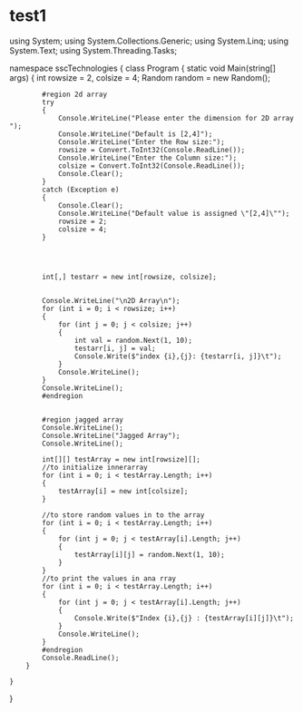# test1

using System;
using System.Collections.Generic;
using System.Linq;
using System.Text;
using System.Threading.Tasks;

namespace sscTechnologies
{
    class Program
    {
        static void Main(string[] args)
        {
            int rowsize = 2, colsize = 4;
            Random random = new Random();

            #region 2d array
            try
            {
                Console.WriteLine("Please enter the dimension for 2D array ");
                Console.WriteLine("Default is [2,4]");
                Console.WriteLine("Enter the Row size:");
                rowsize = Convert.ToInt32(Console.ReadLine());
                Console.WriteLine("Enter the Column size:");
                colsize = Convert.ToInt32(Console.ReadLine());
                Console.Clear();
            }
            catch (Exception e)
            {
                Console.Clear();
                Console.WriteLine("Default value is assigned \"[2,4]\"");
                rowsize = 2;
                colsize = 4;
            }


            

            int[,] testarr = new int[rowsize, colsize];
           
         
            Console.WriteLine("\n2D Array\n");
            for (int i = 0; i < rowsize; i++)
            {
                for (int j = 0; j < colsize; j++)
                {
                    int val = random.Next(1, 10);
                    testarr[i, j] = val;
                    Console.Write($"index {i},{j}: {testarr[i, j]}\t");
                }
                Console.WriteLine();
            }
            Console.WriteLine();
            #endregion


            #region jagged array
            Console.WriteLine();
            Console.WriteLine("Jagged Array");
            Console.WriteLine();

            int[][] testArray = new int[rowsize][];
            //to initialize innerarray
            for (int i = 0; i < testArray.Length; i++)
            {
                testArray[i] = new int[colsize];
            }
           
            //to store random values in to the array
            for (int i = 0; i < testArray.Length; i++)
            {
                for (int j = 0; j < testArray[i].Length; j++)
                {
                    testArray[i][j] = random.Next(1, 10);
                }
            }
            //to print the values in ana rray
            for (int i = 0; i < testArray.Length; i++)
            {
                for (int j = 0; j < testArray[i].Length; j++)
                {
                    Console.Write($"Index {i},{j} : {testArray[i][j]}\t");
                }
                Console.WriteLine();
            }
            #endregion
            Console.ReadLine();
        }

    }
}
